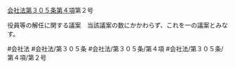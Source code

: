 [会社法第３０５条第４項](会社法＿＿＿＿第３０５条第４項)第２号

役員等の解任に関する議案　当該議案の数にかかわらず、これを一の議案とみなす。


#会社法
#会社法/第３０５条
#会社法/第３０５条/第４項
#会社法/第３０５条/第４項/第２号

